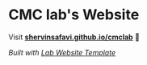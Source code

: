 
# CMC lab's Website

Visit **[shervinsafavi.github.io/cmclab](https://shervinsafavi.github.io/cmclab)** 🚀

_Built with [Lab Website Template](https://greene-lab.gitbook.io/lab-website-template-docs)_

